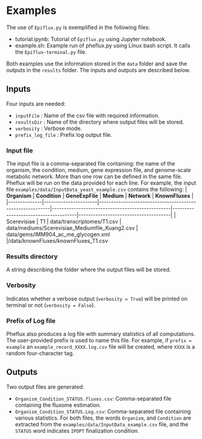 # Examples
The use of `Epiflux.py` is exemplified in the following files:
- tutorial.ipynb: Tutorial of `Epiflux.py` using Jupyter notebook.
- example.sh: Example run of pheflux.py using Linux bash script. It calls the `Epiflux-terminal.py` file.

Both examples use the information stored in the `data` folder and save the outputs in the `results` folder. The inputs and outputs are described below.

## Inputs
Four inputs are needed:
- ```inputFile```       : Name of the csv file with required information.
- ```resultsDir```      : Name of the directory where output files will be stored.
- ```verbosity```       : Verbose mode.
- ```prefix_log_file``` : Prefix log output file.
### Input file
The input file is a comma-separated file containing: the name of the organism, the condition, medium, gene expression file, and genome-scale metabolic network. 
More than one row can be defined in the same file. Pheflux will be run on the data provided for each line. For example, the input file ```examples/data/InputData_yeast_example.csv``` contains the following:
| **Organism** | **Condition**        | **GeneExpFile**                                          | **Medium**                                      | **Network**                          | **KnownFluxes**                      |                        
|--------------|----------------------|----------------------------------------------------------|-------------------------------------------------|--------------------------------------|--------------------------------------|
| Scerevisiae  | T1                   | data/transcriptomes/T1.csv                               | data/mediums/Scerevisiae_Mediumfile_Kuang2.csv  | data/gems/iMM904_ac_me_glycogen.xml  |/data/knownFluxes/knownFluxes_T1.csv

### Results directory
A string describing the folder where the output files will be stored. 
### Verbosity
Indicates whether a verbose output (```verbosity = True```) will be printed on terminal or not (```verbosity = False```).
### Prefix of Log file
Pheflux also produces a log file with summary statistics of all computations. The user-provided prefix is used to name this file. For example, if ```prefix = example``` an ```example_record_XXXX.log.csv``` file will be created, where ```XXXX``` is a random four-character tag.
## Outputs
Two output files are generated:
- ```Organism_Condition_STATUS.fluxes.csv```: Comma-separated file containing the fluxome estimation. 
- ```Organism_Condition_STATUS.Log.csv```: Comma-separated file containing various statistics.
For both files, the words ```Organism```, and ```Condition``` are extracted from the ```examples/data/InputData_example.csv``` file, and the ```STATUS``` word indicates ```IPOPT``` finalization condition.
